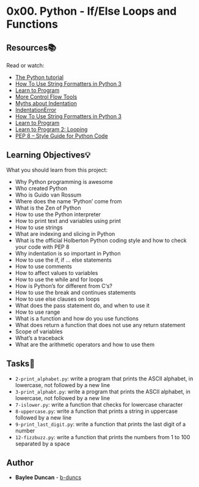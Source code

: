 # 0x00. Python - If/Else Loops and Functions

## Resources:books:
Read or watch:
* [The Python tutorial](https://intranet.hbtn.io/rltoken/DcqOcwUreGY12Iy7qM0aOA)  
* [How To Use String Formatters in Python 3](https://intranet.hbtn.io/rltoken/DlOZNAU_sdg6Rvres0HVRg)  
* [Learn to Program](https://intranet.hbtn.io/rltoken/WdAST6KfRS9aLOqBcVj2CA)  
* [More Control Flow Tools](https://intranet.hbtn.io/rltoken/PCa7U44TiR-j0Al1D7L-bA)  
* [Myths about Indentation](https://intranet.hbtn.io/rltoken/S4xCYRU9dCCNqFe-WMA9_Q)  
* [IndentationError](https://intranet.hbtn.io/rltoken/6EK_GLD_h6emSbta4a80QA)  
* [How To Use String Formatters in Python 3](https://intranet.hbtn.io/rltoken/DlOZNAU_sdg6Rvres0HVRg)  
* [Learn to Program](https://intranet.hbtn.io/rltoken/WdAST6KfRS9aLOqBcVj2CA)  
* [Learn to Program 2: Looping](https://intranet.hbtn.io/rltoken/WdAST6KfRS9aLOqBcVj2CA)  
* [PEP 8 – Style Guide for Python Code](https://intranet.hbtn.io/rltoken/PdFV1mhaGIFd6W-mIbIt0g)  
  
## Learning Objectives:bulb:
What you should learn from this project:

* Why Python programming is awesome
* Who created Python
* Who is Guido van Rossum
* Where does the name ‘Python’ come from
* What is the Zen of Python
* How to use the Python interpreter
* How to print text and variables using print
* How to use strings
* What are indexing and slicing in Python
* What is the official Holberton Python coding style and how to check your code with PEP 8
* Why indentation is so important in Python
* How to use the if, if ... else statements
* How to use comments
* How to affect values to variables
* How to use the while and for loops
* How is Python’s for different from C‘s?
* How to use the break and continues statements
* How to use else clauses on loops
* What does the pass statement do, and when to use it
* How to use range
* What is a function and how do you use functions
* What does return a function that does not use any return statement
* Scope of variables
* What’s a traceback
* What are the arithmetic operators and how to use them

## Tasks:notebook:  

* `2-print_alphabet.py`: write a program that prints the ASCII alphabet, in lowercase, not followed by a new line  
* `3-print_alphabt.py`: write a program that prints the ASCII alphabet, in lowercase, not followed by a new line  
* `7-islower.py`: write a function that checks for lowercase character  
* `8-uppercase.py`: write a function that prints a string in uppercase followed by a new line  
* `9-print_last_digit.py`: write a function that prints the last digit of a number  
* `12-fizzbuzz.py`: write a function that prints the numbers from 1 to 100 separated by a space  

## Author
* **Baylee Duncan** - [b-duncs](https://github.com/b-duncs)
